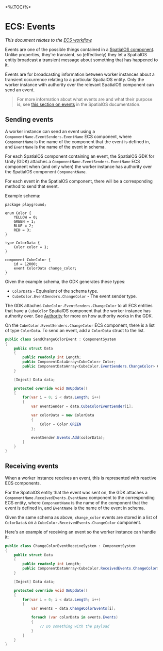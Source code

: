 <%(TOC)%>
# ECS: Events
 _This document relates to the [ECS workflow](\{\{urlRoot\}\}/reference/workflows/which-workflow)._


Events are one of the possible things contained in a [SpatialOS component](https://docs.improbable.io/reference/latest/shared/glossary#component). Unlike properties, they're transient, so (effectively) they let a SpatialOS entity broadcast a transient message about something that has happened to it.

Events are for broadcasting information between worker instances about a transient occurrence relating to a particular SpatialOS entity. Only the worker instance with authority over the relevant SpatialOS component can send an event.

> For more information about what events are and what their purpose is, see [this section on events](https://docs.improbable.io/reference/latest/shared/design/object-interaction#events) in the SpatialOS documentation.

## Sending events

A worker instance can send an event using a `ComponentName.EventSenders.EventName` ECS component, where `ComponentName` is the name of the component that the event is defined in, and `EventName` is the name of the event in schema.

For each SpatialOS component containing an event, the SpatialOS GDK for Unity (GDK) attaches a `ComponentName.EventSenders.EventName` ECS component when (and only when) the worker instance has authority over the SpatialOS component `ComponentName`.

For each event in the SpatialOS component, there will be a corresponding method to send that event.

Example schema:

```
package playground;

enum Color {
    YELLOW = 0;
    GREEN = 1;
    BLUE = 2;
    RED = 3;
}

type ColorData {
    Color color = 1;
}

component CubeColor {
    id = 12000;
    event ColorData change_color;
}
```

Given the example schema, the GDK generates these types:

* `ColorData` - Equivalent of the schema type.
* `CubeColor.EventSenders.ChangeColor` - The event sender type.

The GDK attaches `CubeColor.EventSenders.ChangeColor` to all ECS entities that have a `CubeColor` SpatialOS component that the worker instance has authority over. See [Authority](\{\{urlRoot\}\}/reference/workflows/ecs/interaction/authority) for more on how authority works in the GDK.

On the `CubeColor.EventSenders.ChangeColor` ECS component, there is a list of type `ColorData`. To send an event, add a `ColorData` struct to the list.

```csharp
public class SendChangeColorEvent : ComponentSystem
{
    public struct Data
    {
        public readonly int Length;
        public ComponentDataArray<CubeColor> Color;
        public ComponentDataArray<CubeColor.EventSenders.ChangeColor> ChangeColorEventSender;
    }

    [Inject] Data data;

    protected override void OnUpdate()
    {
        for(var i = 0; i < data.Length; i++)
        {
            var eventSender = data.CubeColorEventSender[i];

            var colorData = new ColorData
            {
                Color = Color.GREEN
            };

            eventSender.Events.Add(colorData);
        }
    }
}
```

## Receiving events

<!-- TODO explain that events are propagated? -->

When a worker instance receives an event, this is represented with reactive ECS components.

For the SpatialOS entity that the event was sent on, the GDK attaches a `ComponentName.ReceivedEvents.EventName` component to the corresponding ECS entity, where `ComponentName` is the name of the component that the event is defined in, and `EventName` is the name of the event in schema.

Given the same schema as above, `change_color` events are stored in a list of `ColorData`s on a `CubeColor.ReceivedEvents.ChangeColor` component.

Here's an example of receiving an event so the worker instance can handle it:

```csharp
public class ChangeColorEventReceiveSystem : ComponentSystem
{
    public struct Data
    {
        public readonly int Length;
        public ComponentDataArray<CubeColor.ReceivedEvents.ChangeColor> ChangeColorEvents;
    }

    [Inject] Data data;

    protected override void OnUpdate()
    {
        for(var i = 0; i < data.Length; i++)
        {
            var events = data.ChangeColorEvents[i];

            foreach (var colorData in events.Events)
            {
                // Do something with the payload
            }
        }
    }
}
```

